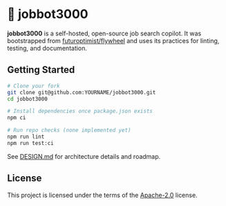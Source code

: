 # 🎯 jobbot3000

**jobbot3000** is a self-hosted, open-source job search copilot. It was bootstrapped from
[futuroptimist/flywheel](https://github.com/futuroptimist/flywheel) and uses its practices for
linting, testing, and documentation.

## Getting Started

```bash
# Clone your fork
git clone git@github.com:YOURNAME/jobbot3000.git
cd jobbot3000

# Install dependencies once package.json exists
npm ci

# Run repo checks (none implemented yet)
npm run lint
npm run test:ci
```

See [DESIGN.md](DESIGN.md) for architecture details and roadmap.

## License

This project is licensed under the terms of the [Apache-2.0](LICENSE) license.
